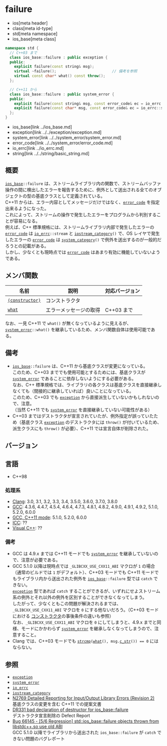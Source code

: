 # failure
* ios[meta header]
* class[meta id-type]
* std[meta namespace]
* ios_base[meta class]

```cpp
namespace std {
  // C++03 まで
  class ios_base::failure : public exception {
  public:
    explicit failure(const string& msg);
    virtual ~failure();                         // 備考を参照
    virtual const char* what() const throw();
  };

  // C++11 から
  class ios_base::failure : public system_error {
  public:
    explicit failure(const string& msg, const error_code& ec = io_errc::stream);
    explicit failure(const char* msg, const error_code& ec = io_errc::stream);
  };
}
```
* ios_base[link ../ios_base.md]
* exception[link ../../exception/exception.md]
* system_error[link ../../system_error/system_error.md]
* error_code[link ../../system_error/error_code.md]
* io_errc[link ../io_errc.md]
* string[link ../../string/basic_string.md]

## 概要
[`ios_base`](../ios_base.md)`::failure` は、ストリームライブラリ内の関数で、ストリームバッファ操作の間に検出したエラーを報告するために、例外として送出される全てのオブジェクトの型の基底クラスとして定義されている。  
C++11 からは、エラー内容としてメッセージだけではなく、[`error_code`](../../system_error/error_code.md) を指定出来るようになった。  
これによって、ストリームの操作で発生したエラーをプログラムから判別することが容易になる。  
例えば、C++ 標準規格には、ストリームライブラリ内部で発生したエラーの [`error_code`](../../system_error/error_code.md) は [`io_errc`](../io_errc.md)`::stream` と [`iostream_category`](../iostream_category.md)`()` で、OS レイヤで発生したエラーの [`error_code`](../../system_error/error_code.md) は [`system_category`](../../system_error/system_category.md)`()` で例外を送出するのが一般的だろうとの記載がある。  
しかし、少なくとも現時点では [`error_code`](../../system_error/error_code.md) はあまり有効に機能していないようである。


## メンバ関数

| 名前                                         | 説明                   | 対応バージョン |
|----------------------------------------------|------------------------|----------------|
| [`(constructor)`](failure/op_constructor.md) | コンストラクタ         |                |
| [`what`](failure/what.md)                    | エラーメッセージの取得 | C++03 まで     |

なお、一見 C++11 で `what()` が無くなっているように見えるが、[`system_error`](../../system_error/system_error.md)`::what()` を継承しているため、メンバ関数自体は使用可能である。


## 備考
- [`ios_base`](../ios_base.md)`::failure` は、C++11 から基底クラスが変更になっている。  
    このため、C++03 まででも使用可能とするためには、基底クラスが [`system_error`](../../system_error/system_error.md) であることに依存しないようにする必要がある。  
    なお、C++ 標準規格では、ライブラリの各クラスは基底クラスを直接継承しなくても（間接的に継承していれば）良いことになっている。  
    このため、C++03 でも [`exception`](../../exception/exception.md) から直接派生していないかもしれないので、注意。  
    （当然 C++11 でも [`system_error`](../../system_error/system_error.md) を直接継承していない可能性がある）
- C++03 まではデストラクタが宣言されていたが、例外指定が誤っていたため（基底クラス [`exception`](../../exception/exception.md) のデストラクタには `throw()` が付いているため、派生クラスにも `throw()` が必要）、C++11 では宣言自体が削除された。


## バージョン
## 言語
- C++98

### 処理系
- [Clang](/implementation.md#clang): 3.0, 3.1, 3.2, 3.3, 3.4, 3.5.0, 3.6.0, 3.7.0, 3.8.0
- [GCC](/implementation.md#gcc): 4.3.6, 4.4.7, 4.5.4, 4.6.4, 4.7.3, 4.8.1, 4.8.2, 4.9.0, 4.9.1, 4.9.2, 5.1.0, 5.2.0, 6.0.0
- [GCC, C++11 mode](/implementation.md#gcc): 5.1.0, 5.2.0, 6.0.0
- [ICC](/implementation.md#icc): ??
- [Visual C++](/implementation.md#visual_cpp): ??

### 備考
- GCC は 4.9.x までは C++11 モードでも [`system_error`](../../system_error/system_error.md) を継承していないので、注意が必要である。
- GCC 5.1.0 以降は現時点では `_GLIBCXX_USE_CXX11_ABI` マクロが `1` の場合（通常のビルドでは `1` がデフォルト）、C++03 モードでも C++11 モードでもライブラリ内から送出された例外を [`ios_base`](../ios_base.md)`::failure` 型では `catch` できない。  
    [`exception`](../../exception/exception.md) 型であれば `catch` することができるが、いずれにせよストリーム系の例外とそれ以外の例外を区別することができなくなってしまう。  
    したがって、少なくともこの問題が解決されるまでは、`_GLIBCXX_USE_CXX11_ABI` マクロを `0` にする他ないだろう。（C++03 モードにおける [コンストラクタ](failure/op_constructor.md)の事後条件の違いも参照）  
    なお、`_GLIBCXX_USE_CXX11_ABI` マクロを `0` にしてしまうと、4.9.x までと同様、モードにかかわらず [`system_error`](../../system_error/system_error.md) を継承しなくなってしまうので、注意すること。
- Clang では、C++03 モードでも [`strcmp`](../../cstring/strcmp.md.nolink)`(`[`what`](failure/what.md)`(), msg.`[`c_str`](../../string/basic_string/c_str.md)`()) == 0` にはならない。  


## 参照
- [`exception`](../../exception/exception.md)
- [`system_error`](../../system_error/system_error.md)
- [`io_errc`](../io_errc.md)
- [`iostream_category`](../iostream_category.md)
- [N2769 Detailed Reporting for Input/Output Library Errors (Revision 2)](http://www.open-std.org/JTC1/SC22/WG21/docs/papers/2008/n2769.htm)  
    基底クラスの変更を含む C++11 での提案文書
- [DR331 bad declaration of destructor for ios_base::failure](http://www.open-std.org/jtc1/sc22/wg21/docs/lwg-defects.html#331)  
    デストラクタ宣言削除の Defect Report
- [Bug 66145 - [5/6 Regression] std::ios_base::failure objects thrown from libstdc++.so use old ABI](https://gcc.gnu.org/bugzilla/show_bug.cgi?id=66145)  
    GCC 5.1.0 以降でライブラリから送出された `ios_base::failure` が `catch` できない問題のバグレポート
